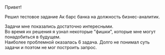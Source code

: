 Привет!<br>

Решил тестовое задание Ак барс банка на должность бизнес-аналитик.<br>

Задачи мне показались достаточно интересными.<br> 
Во время их решения я узнал некоторые "фишки", которые мне могут понадобиться в будущем.<br>
Наиболее проблемной оказалась 6 задача. Долго не понимал суть задачи и поэтом не мог построить запрос.<br>
